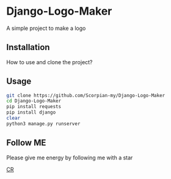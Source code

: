 # Django-Logo-Maker

A simple project to make a logo

## Installation

How to use and clone the project?

## Usage

```bash
git clone https://github.com/Scorpian-my/Django-Logo-Maker
cd Django-Logo-Maker
pip install requests
pip install django
clear
python3 manage.py runserver
```

## Follow ME

Please give me energy by following me with a star

[CR](https://scorpian.ir)
